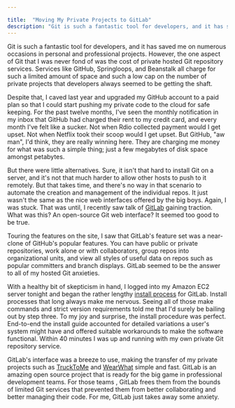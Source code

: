 ```yaml
---

title:  "Moving My Private Projects to GitLab"
description: "Git is such a fantastic tool for developers, and it has saved me on numerous occasions in personal and professional projects. However, the one aspect of Git that I was never fond of was the cost of private hosted Git repository services. Services like GitHub, Springloops, and Beanstalk all charge for such a limited amount of space and such a low cap on the number of private projects that developers always seemed to be getting the shaft."
---
```


Git is such a fantastic tool for developers, and it has saved me on numerous occasions in personal and professional projects. However, the one aspect of Git that I was never fond of was the cost of private hosted Git repository services. Services like GitHub, Springloops, and Beanstalk all charge for such a limited amount of space and such a low cap on the number of private projects that developers always seemed to be getting the shaft.

Despite that, I caved last year and upgraded my GitHub account to a paid plan so that I could start pushing my private code to the cloud for safe keeping. For the past twelve months, I've seen the monthly notification in my inbox that GitHub had charged their rent to my credit card, and every month I've felt like a sucker. Not when Rdio collected payment would I get upset. Not when Netflix took their scoop would I get upset. But GitHub, "aw man", I'd think, they are really winning here. They are charging me money for what was such a simple thing; just a few megabytes of disk space amongst petabytes.

But there were little alternatives. Sure, it isn't that hard to install Git on a server, and it's not that much harder to allow other hosts to push to it remotely. But that takes time, and there's no way in that scenario to automate the creation and management of the individual repos. It just wasn't the same as the nice web interfaces offered by the big boys. Again, I was stuck. That was until, I recently saw talk of [GitLab](http://gitlab.org/) gaining traction. What was this? An open-source Git web interface? It seemed too good to be true.

Touring the features on the site, I saw that GitLab's feature set was a near-clone of GitHub's popular features. You can have public or private repositories, work alone or with collaborators, group repos into organizational units, and view all styles of useful data on repos such as popular committers and branch displays. GitLab seemed to be the answer to all of my hosted Git anxieties.

With a healthy bit of skepticism in hand, I logged into my Amazon EC2 server tonight and began the rather lengthy [install process](https://gitlab.com/gitlab-org/gitlab-ce/blob/master/doc/install/installation.md) for GitLab. Install processes that long always make me nervous. Seeing all of those make commands and strict version requirements told me that I'd surely be bailing out by step three. To my joy and surprise, the install procedure was perfect. End-to-end the install guide accounted for detailed variations a user's system might have and offered suitable workarounds to make the software functional. Within 40 minutes I was up and running with my own private Git repository service.

GitLab's interface was a breeze to use, making the transfer of my private projects such as [TruckToMe](http://trucktome.com/) and [WearWhat](http://wearwhatapp.com/) simple and fast. GitLab is an amazing open source project that is ready for the big game in professional development teams. For those teams , GitLab frees them from the bounds of limited Git services that prevented them from better collaborating and better managing their code. For me, GitLab just takes away some anxiety.
